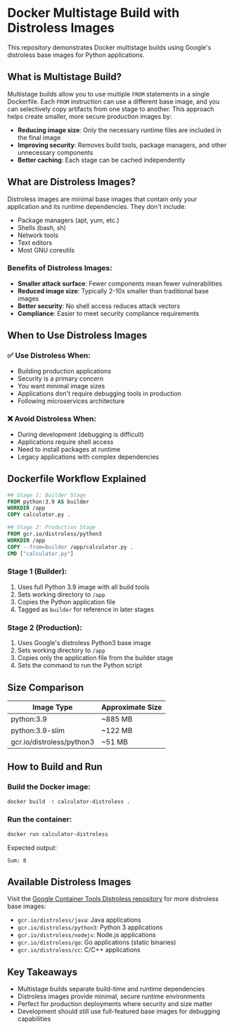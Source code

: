 # Docker Multistage Build with Distroless Images

This repository demonstrates Docker multistage builds using Google's distroless base images for Python applications.

## What is Multistage Build?

Multistage builds allow you to use multiple `FROM` statements in a single Dockerfile. Each `FROM` instruction can use a different base image, and you can selectively copy artifacts from one stage to another. This approach helps create smaller, more secure production images by:

- **Reducing image size**: Only the necessary runtime files are included in the final image
- **Improving security**: Removes build tools, package managers, and other unnecessary components
- **Better caching**: Each stage can be cached independently

## What are Distroless Images?

Distroless images are minimal base images that contain only your application and its runtime dependencies. They don't include:
- Package managers (apt, yum, etc.)
- Shells (bash, sh)
- Network tools
- Text editors
- Most GNU coreutils

### Benefits of Distroless Images:
- **Smaller attack surface**: Fewer components mean fewer vulnerabilities
- **Reduced image size**: Typically 2-10x smaller than traditional base images
- **Better security**: No shell access reduces attack vectors
- **Compliance**: Easier to meet security compliance requirements

## When to Use Distroless Images

### ✅ Use Distroless When:
- Building production applications
- Security is a primary concern
- You want minimal image sizes
- Applications don't require debugging tools in production
- Following microservices architecture

### ❌ Avoid Distroless When:
- During development (debugging is difficult)
- Applications require shell access
- Need to install packages at runtime
- Legacy applications with complex dependencies

## Dockerfile Workflow Explained

```dockerfile
## Stage 1: Builder Stage
FROM python:3.9 AS builder
WORKDIR /app
COPY calculator.py .

## Stage 2: Production Stage
FROM gcr.io/distroless/python3
WORKDIR /app
COPY --from=builder /app/calculator.py .
CMD ["calculator.py"]
```

### Stage 1 (Builder):
1. Uses full Python 3.9 image with all build tools
2. Sets working directory to `/app`
3. Copies the Python application file
4. Tagged as `builder` for reference in later stages

### Stage 2 (Production):
1. Uses Google's distroless Python3 base image
2. Sets working directory to `/app`
3. Copies only the application file from the builder stage
4. Sets the command to run the Python script

## Size Comparison

| Image Type | Approximate Size |
|-----------|------------------|
| python:3.9 | ~885 MB |
| python:3.9-slim | ~122 MB |
| gcr.io/distroless/python3 | ~51 MB |

## How to Build and Run

### Build the Docker image:
```bash
docker build -t calculator-distroless .
```

### Run the container:
```bash
docker run calculator-distroless
```

Expected output:
```
Sum: 8
```

## Available Distroless Images

Visit the [Google Container Tools Distroless repository](https://github.com/GoogleContainerTools/distroless) for more distroless base images:

- `gcr.io/distroless/java`: Java applications
- `gcr.io/distroless/python3`: Python 3 applications
- `gcr.io/distroless/nodejs`: Node.js applications
- `gcr.io/distroless/go`: Go applications (static binaries)
- `gcr.io/distroless/cc`: C/C++ applications

## Key Takeaways

- Multistage builds separate build-time and runtime dependencies
- Distroless images provide minimal, secure runtime environments
- Perfect for production deployments where security and size matter
- Development should still use full-featured base images for debugging capabilities